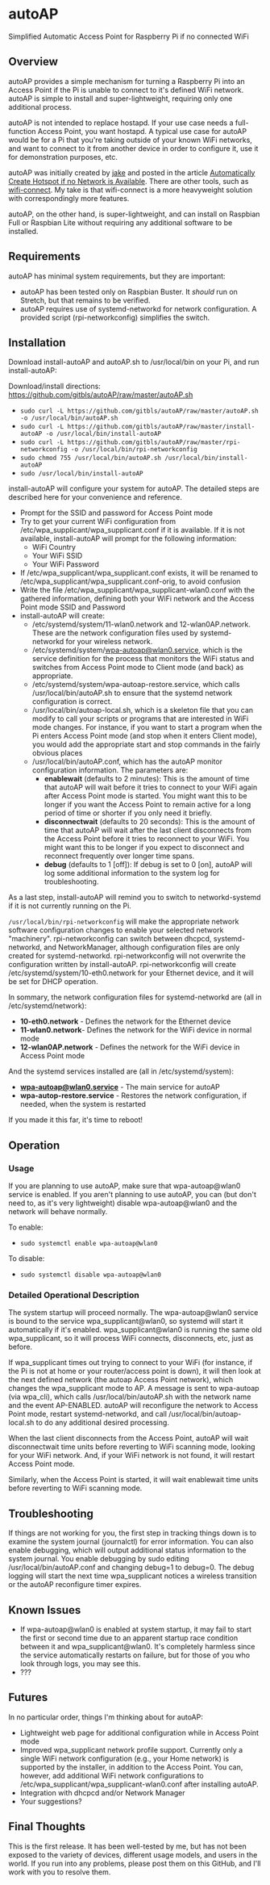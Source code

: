 # autoAP
Simplified Automatic Access Point for Raspberry Pi if no connected WiFi

## Overview

autoAP provides a simple mechanism for turning a Raspberry Pi into an Access Point if the Pi is unable to connect to it's defined WiFi network. autoAP is simple to install and super-lightweight, requiring only one additional process.

autoAP is not intended to replace hostapd. If your use case needs a full-function Access Point, you want hostapd. A typical use case for autoAP would be for a Pi that you're taking outside of your known WiFi networks, and want to connect to it from another device in order to configure it, use it for demonstration purposes, etc.

autoAP was initially created by [jake](https://raspberrypi.stackexchange.com/users/92303/jake) and posted in the article [Automatically Create Hotspot if no Network is Available](https://raspberrypi.stackexchange.com/questions/100195/automatically-create-hotspot-if-no-network-is-available). There are other tools, such as [wifi-connect](https://github.com/balena-io/wifi-connect). My take is that wifi-connect is a more heavyweight solution with correspondingly more features.

autoAP, on the other hand, is super-lightweight, and can install on Raspbian Full or Raspbian Lite without requiring any additional software to be installed.

## Requirements

autoAP has minimal system requirements, but they are important:

* autoAP has been tested only on Raspbian Buster. It *should* run on Stretch, but that remains to be verified.
* autoAP requires use of systemd-networkd for network configuration. A provided script (rpi-networkconfig) simplifies the switch.

## Installation

Download install-autoAP and autoAP.sh to /usr/local/bin on your Pi, and run install-autoAP:

Download/install directions:
https://github.com/gitbls/autoAP/raw/master/autoAP.sh

* `sudo curl -L https://github.com/gitbls/autoAP/raw/master/autoAP.sh -o /usr/local/bin/autoAP.sh`
* `sudo curl -L https://github.com/gitbls/autoAP/raw/master/install-autoAP -o /usr/local/bin/install-autoAP`
* `sudo curl -L https://github.com/gitbls/autoAP/raw/master/rpi-networkconfig -o /usr/local/bin/rpi-networkconfig`
* `sudo chmod 755 /usr/local/bin/autoAP.sh /usr/local/bin/install-autoAP`
* `sudo /usr/local/bin/install-autoAP`

install-autoAP will configure your system for autoAP. The detailed steps are described here for your convenience and reference.

* Prompt for the SSID and password for Access Point mode
* Try to get your current WiFi configuration from /etc/wpa_supplicant/wpa_supplicant.conf if it is available. If it is not available, install-autoAP will prompt for the following information:
    * WiFi Country
    * Your WiFi SSID
    * Your WiFi Password
* If /etc/wpa_supplicant/wpa_supplicant.conf exists, it will be renamed to /etc/wpa_supplicant/wpa_supplicant.conf-orig, to avoid confusion
* Write the file /etc/wpa_supplicant/wpa_supplicant-wlan0.conf with the gathered information, defining both your WiFi network and the Access Point mode SSID and Password
* install-autoAP will create:
    * /etc/systemd/system/11-wlan0.network and 12-wlan0AP.network. These are the network configuration files used by systemd-networkd for your wireless network.
    * /etc/systemd/system/wpa-autoap@wlan0.service, which is the service definition for the process that monitors the WiFi status and switches from Access Point mode to Client mode (and back) as appropriate.
    * /etc/systemd/system/wpa-autoap-restore.service, which calls /usr/local/bin/autoAP.sh to ensure that the systemd network configuration is correct.
    * /usr/local/bin/autoap-local.sh, which is a skeleton file that you can modify to call your scripts or programs that are interested in WiFi mode changes. For instance, if you want to start a program when the Pi enters Access Point mode (and stop when it enters Client mode), you would add the appropriate start and stop commands in the fairly obvious places
    * /usr/local/bin/autoAP.conf, which has the autoAP monitor configuration information. The parameters are:
        * **enablewait** (defaults to 2 minutes): This is the amount of time that autoAP will wait before it tries to connect to your WiFi again after Access Point mode is started. You might want this to be longer if you want the Access Point to remain active for a long period of time or shorter if you only need it briefly.
        * **disconnectwait** (defaults to 20 seconds): This is the amount of time that autoAP will wait after the last client disconnects from the Access Point before it tries to reconnect to your WiFi. You might want this to be longer if you expect to disconnect and reconnect frequently over longer time spans.
        * **debug** (defaults to 1 [off]): If debug is set to 0 [on], autoAP will log some additional information to the system log for troubleshooting.

As a last step, install-autoAP will remind you to switch to networkd-systemd if it is not currently running on the Pi.

`/usr/local/bin/rpi-networkconfig` will make the appropriate network software configuration changes to enable your selected network "machinery". rpi-networkconfig can switch between dhcpcd, systemd-networkd, and NetworkManager, although configuration files are only created for systemd-networkd. rpi-networkconfig will not overwrite the configuration written by install-autoAP. rpi-networkconfig will create /etc/systemd/system/10-eth0.network for your Ethernet device, and it will be set for DHCP operation. 

In sommary, the network configuration files for systemd-networkd are (all in /etc/systemd/network):

* **10-eth0.network** - Defines the network for the Ethernet device
* **11-wlan0.network**- Defines the network for the WiFi device in normal mode
* **12-wlan0AP.network** - Defines the network for the WiFi device in Access Point mode

And the systemd services installed are (all in /etc/systemd/system):

* **wpa-autoap@wlan0.service** - The main service for autoAP
* **wpa-autop-restore.service** - Restores the network configuration, if needed, when the system is restarted

If you made it this far, it's time to reboot!

## Operation

### Usage
If you are planning to use autoAP, make sure that wpa-autoap@wlan0 service is enabled. If you aren't planning to use autoAP, you can (but don't need to, as it's very lightweight) disable wpa-autoap@wlan0 and the network will behave normally. 

To enable: 

* `sudo systemctl enable wpa-autoap@wlan0`

To disable:

* `sudo systemctl disable wpa-autoap@wlan0`


### Detailed Operational Description

The system startup will proceed normally. The wpa-autoap@wlan0 service is bound to the service wpa_supplicant@wlan0, so systemd will start it automatically if it's enabled. wpa_supplicant@wlan0 is running the same old wpa_supplicant, so it will process WiFi connects, disconnects, etc, just as before. 

If wpa_supplicant times out trying to connect to your WiFi (for instance, if the Pi is not at home or your router/access point is down), it will then look at the next defined network (the autoap Access Point network), which changes the wpa_supplicant mode to AP. A message is sent to wpa-autoap (via wpa_cli), which calls /usr/local/bin/autoAP.sh with the network name and the event AP-ENABLED. autoAP will reconfigure the network to Access Point mode, restart systemd-networkd, and call /usr/local/bin/autoap-local.sh to do any additional desired processing.

When the last client disconnects from the Access Point, autoAP will wait disconnectwait time units before reverting to WiFi scanning mode, looking for your WiFi network. And, if your WiFi network is not found, it will restart Access Point mode.

Similarly, when the Access Point is started, it will wait enablewait time units before reverting to WiFi scanning mode.

## Troubleshooting

If things are not working for you, the first step in tracking things down is to examine the system journal (journalctl) for error information. You can also enable debugging, which will output additional status information to the system journal. You enable debugging by sudo editing /usr/local/bin/autoAP.conf and changing debug=1 to debug=0. The debug logging will start the next time wpa_supplicant notices a wireless transition or the autoAP reconfigure timer expires.

## Known Issues

* If wpa-autoap@wlan0 is enabled at system startup, it may fail to start the first or second time due to an apparent startup race condition between it and wpa_supplicant@wlan0. It's completely harmless since the service automatically restarts on failure, but for those of you who look through logs, you may see this.
* ???

## Futures

In no particular order, things I'm thinking about for autoAP:

* Lightweight web page for additional configuration while in Access Point mode
* Improved wpa_supplicant network profile support. Currently only a single WiFi network configuration (e.g., your Home network) is supported by the installer, in addition to the Access Point. You can, however, add additional WiFi network configurations to /etc/wpa_supplicant/wpa_supplicant-wlan0.conf after installing autoAP.
* Integration with dhcpcd and/or Network Manager
* Your suggestions?

## Final Thoughts

This is the first release. It has been well-tested by me, but has not been exposed to the variety of devices, different usage models, and users in the world. If you run into any problems, please post them on this GitHub, and I'll work with you to resolve them.
